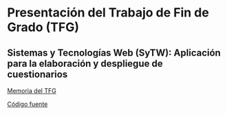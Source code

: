 Presentación del Trabajo de Fin de Grado (TFG)
==============================================

Sistemas y Tecnologías Web (SyTW): Aplicación para la elaboración y despliegue de cuestionarios
-----------------------------------------------------------------------------------------------

[Memoria del TFG](http://jjlabrador.github.io/TFG-SyTW/index.html)

[Código fuente](https://github.com/jjlabrador/ruql/tree/master)